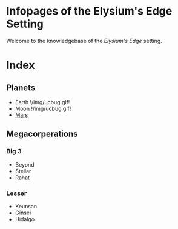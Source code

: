 # Infopages of the Elysium's Edge Setting
Welcome to the knowledgebase of the *Elysium's Edge* setting.

# Index
## Planets
- Earth !/img/ucbug.gif!
- Moon !/img/ucbug.gif!
- [Mars](planet/mars.html)
## Megacorperations
### Big 3
- Beyond
- Stellar
- Rahat
### Lesser
- Keunsan
- Ginsei
- Hidalgo

